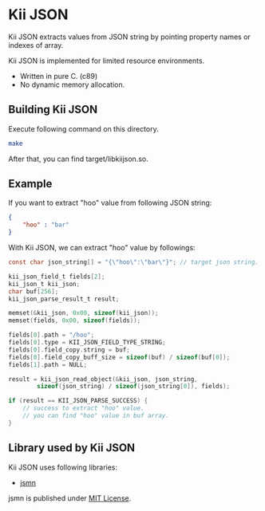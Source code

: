Kii JSON
==============

Kii JSON extracts values from JSON string by pointing property names
or indexes of array.

Kii JSON is implemented for limited resource environments.

 - Written in pure C. (c89)
 - No dynamic memory allocation.

## Building Kii JSON

Execute following command on this directory.

```sh
make
```

After that, you can find target/libkiijson.so.

## Example

If you want to extract "hoo" value from following JSON string:

```json
{
    "hoo" : "bar"
}
```

With Kii JSON, we can extract "hoo" value by followings:

```c
const char json_string[] = "{\"hoo\":\"bar\"}"; // target json string.

kii_json_field_t fields[2];
kii_json_t kii_json;
char buf[256];
kii_json_parse_result_t result;

memset(&kii_json, 0x00, sizeof(kii_json));
memset(fields, 0x00, sizeof(fields));

fields[0].path = "/hoo";
fields[0].type = KII_JSON_FIELD_TYPE_STRING;
fields[0].field_copy.string = buf;
fields[0].field_copy_buff_size = sizeof(buf) / sizeof(buf[0]);
fields[1].path = NULL;

result = kii_json_read_object(&kii_json, json_string,
        sizeof(json_string) / sizeof(json_string[0]), fields);

if (result == KII_JSON_PARSE_SUCCESS) {
    // success to extract "hoo" value.
    // you can find "hoo" value in buf array.
}
```

## Library used by Kii JSON

Kii JSON uses following libraries:

  * [jsmn](http://zserge.com/jsmn.html)

jsmn is published under [MIT
License](http://opensource.org/licenses/mit-license.php).
